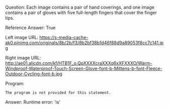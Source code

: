 Question: Each image contains a pair of hand coverings, and one image contains a pair of gloves with five full-length fingers that cover the finger tips.

Reference Answer: True

Left image URL: https://s-media-cache-ak0.pinimg.com/originals/8b/2b/f3/8b2bf38b1d46f88d9a89053f8cc7c141.jpg

Right image URL: http://ae01.alicdn.com/kf/HTB1F_o.QpXXXXcraXXXq6xXFXXXO/Warm-Windproof-Waterproof-Touch-Screen-Glove-font-b-Mittens-b-font-Fleece-Outdoor-Cycling-font-b.jpg

Program:

```
The program is not provided for this statement.
```
Answer: Runtime error: 'is'

